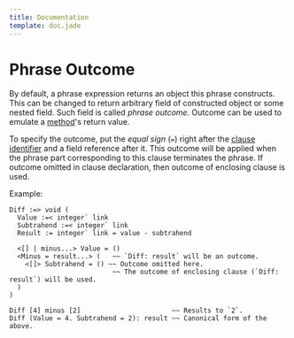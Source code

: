 ```yaml
---
title: Documentation
template: doc.jade
---
```


Phrase Outcome
==============
<!--
Copyright (C) 2010-2013 Ruslan Lopatin.
Permission is granted to copy, distribute and/or modify this document
under the terms of the GNU Free Documentation License, Version 1.3
or any later version published by the Free Software Foundation;
with no Invariant Sections, no Front-Cover Texts, and no Back-Cover Texts.
A copy of the license is included in the section entitled "GNU
Free Documentation License".
-->

By default, a phrase expression returns an object this phrase constructs. This
can be changed to return arbitrary field of constructed object or some nested
field. Such field is called _phrase outcome_. Outcome can be used to emulate a
[method][]'s return value.

[method]: http://wikipedia.org/wiki/Method_(computer_programming)

To specify the outcome, put the _equal sign_ (`=`) right after the
[clause identifier](clauses.html) and a field reference after it. This outcome
will be applied when the phrase part corresponding to this clause terminates the
phrase. If outcome omitted in clause declaration, then outcome of enclosing
clause is used.

Example:
```o42a
Diff :=> void (
  Value :=< integer` link
  Subtrahend :=< integer` link
  Result := integer` link = value - subtrahend
  
  <[] | minus...> Value = ()
  <Minus = result...> (   ~~ `Diff: result` will be an outcome.
    <[]> Subtrahend = () ~~ Outcome omitted here.
                          ~~ The outcome of enclosing clause (`Diff: result`) will be used.
  )
)

Diff [4] minus [2]                       ~~ Results to `2`.
Diff (Value = 4. Subtrahend = 2): result ~~ Canonical form of the above.
```
